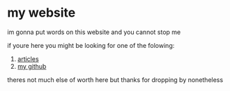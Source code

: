 # my website
im gonna put words on this website and you
cannot stop me

if youre here you might be looking
for one of the folowing:

1. [articles](articles.html)
2. [my github](https://github.com/eforrest8/)

theres not much else of worth here but thanks
for dropping by nonetheless